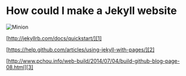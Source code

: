 # How could I make a Jekyll website

![Minion](http://octodex.github.com/images/minion.png)

[http://jekyllrb.com/docs/quickstart/][1]

[https://help.github.com/articles/using-jekyll-with-pages/][2]

[http://www.pchou.info/web-build/2014/07/04/build-github-blog-page-08.html][3]

[1]:	http://jekyllrb.com/docs/quickstart/
[2]:	https://help.github.com/articles/using-jekyll-with-pages/
[3]:	http://www.pchou.info/web-build/2014/07/04/build-github-blog-page-08.html